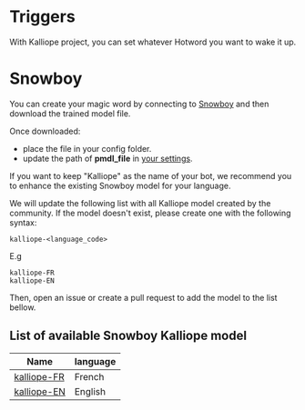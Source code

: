 # Triggers

With Kalliope project, you can set whatever Hotword you want to wake it up. 


# Snowboy

You can create your magic word by connecting to [Snowboy](https://snowboy.kitt.ai/) and then download the trained model file.

Once downloaded:
- place the file in your config folder.
- update the path of **pmdl_file** in [your settings](settings.md).

If you want to keep "Kalliope" as the name of your bot, we recommend you to enhance the existing Snowboy model for your language.

We will update the following list with all Kalliope model created by the community. If the model doesn't exist, please create one with the following syntax:
```
kalliope-<language_code>
```

E.g
```
kalliope-FR
kalliope-EN
```
Then, open an issue or create a pull request to add the model to the list bellow.

## List of available Snowboy Kalliope model

| Name                                                | language |
|-----------------------------------------------------|----------|
| [kalliope-FR](https://snowboy.kitt.ai/hotword/1363) | French   |
| [kalliope-EN](https://snowboy.kitt.ai/hotword/2540) | English  |